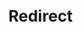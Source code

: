 ﻿---
layout: src/layouts/Redirect.astro
title: Redirect
redirect: https://octopus.com/docs/installation/octopus-server-linux-container/migration/migrate-to-server-container-linux-from-windows-server
pubDate:  2023-01-01
navSearch: false
navSitemap: false
navMenu: false
---
